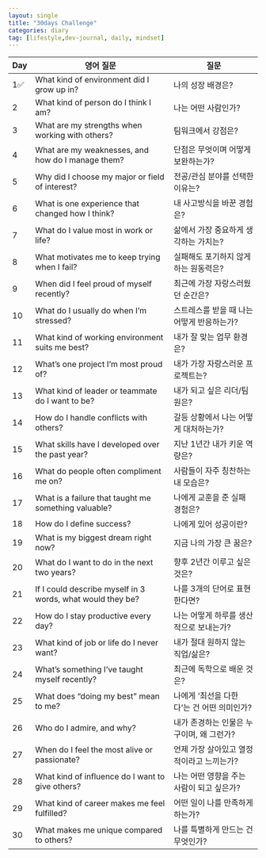 ```yaml
---
layout: single
title: "30days Challenge"
categories: diary
tag: [lifestyle,dev-journal, daily, mindset]
---
```


| Day  | 영어 질문                                                  | 질문                                       |
| ---- | ---------------------------------------------------------- | ------------------------------------------ |
| 1✅   | What kind of environment did I grow up in?                 | 나의 성장 배경은?                          |
| 2    | What kind of person do I think I am?                       | 나는 어떤 사람인가?                        |
| 3    | What are my strengths when working with others?            | 팀워크에서 강점은?                         |
| 4    | What are my weaknesses, and how do I manage them?          | 단점은 무엇이며 어떻게 보완하는가?         |
| 5    | Why did I choose my major or field of interest?            | 전공/관심 분야를 선택한 이유는?            |
| 6    | What is one experience that changed how I think?           | 내 사고방식을 바꾼 경험은?                 |
| 7    | What do I value most in work or life?                      | 삶에서 가장 중요하게 생각하는 가치는?      |
| 8    | What motivates me to keep trying when I fail?              | 실패해도 포기하지 않게 하는 원동력은?      |
| 9    | When did I feel proud of myself recently?                  | 최근에 가장 자랑스러웠던 순간은?           |
| 10   | What do I usually do when I’m stressed?                    | 스트레스를 받을 때 나는 어떻게 반응하는가? |
| 11   | What kind of working environment suits me best?            | 내가 잘 맞는 업무 환경은?                  |
| 12   | What’s one project I’m most proud of?                      | 내가 가장 자랑스러운 프로젝트는?           |
| 13   | What kind of leader or teammate do I want to be?           | 내가 되고 싶은 리더/팀원은?                |
| 14   | How do I handle conflicts with others?                     | 갈등 상황에서 나는 어떻게 대처하는가?      |
| 15   | What skills have I developed over the past year?           | 지난 1년간 내가 키운 역량은?               |
| 16   | What do people often compliment me on?                     | 사람들이 자주 칭찬하는 내 모습은?          |
| 17   | What is a failure that taught me something valuable?       | 나에게 교훈을 준 실패 경험은?              |
| 18   | How do I define success?                                   | 나에게 있어 성공이란?                      |
| 19   | What is my biggest dream right now?                        | 지금 나의 가장 큰 꿈은?                    |
| 20   | What do I want to do in the next two years?                | 향후 2년간 이루고 싶은 것은?               |
| 21   | If I could describe myself in 3 words, what would they be? | 나를 3개의 단어로 표현한다면?              |
| 22   | How do I stay productive every day?                        | 나는 어떻게 하루를 생산적으로 보내는가?    |
| 23   | What kind of job or life do I never want?                  | 내가 절대 원하지 않는 직업/삶은?           |
| 24   | What’s something I’ve taught myself recently?              | 최근에 독학으로 배운 것은?                 |
| 25   | What does “doing my best” mean to me?                      | 나에게 ‘최선을 다한다’는 건 어떤 의미인가? |
| 26   | Who do I admire, and why?                                  | 내가 존경하는 인물은 누구이며, 왜 그런가?  |
| 27   | When do I feel the most alive or passionate?               | 언제 가장 살아있고 열정적이라고 느끼는가?  |
| 28   | What kind of influence do I want to give others?           | 나는 어떤 영향을 주는 사람이 되고 싶은가?  |
| 29   | What kind of career makes me feel fulfilled?               | 어떤 일이 나를 만족하게 하는가?            |
| 30   | What makes me unique compared to others?                   | 나를 특별하게 만드는 건 무엇인가?          |


